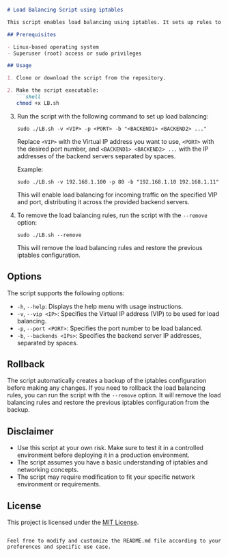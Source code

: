 ```markdown
# Load Balancing Script using iptables

This script enables load balancing using iptables. It sets up rules to distribute incoming traffic across multiple backend servers based on a Virtual IP address (VIP) and a specific port number.

## Prerequisites

- Linux-based operating system
- Superuser (root) access or sudo privileges

## Usage

1. Clone or download the script from the repository.

2. Make the script executable:
   ```shell
   chmod +x LB.sh
   ```

3. Run the script with the following command to set up load balancing:
   ```shell
   sudo ./LB.sh -v <VIP> -p <PORT> -b "<BACKEND1> <BACKEND2> ..."
   ```
   Replace `<VIP>` with the Virtual IP address you want to use, `<PORT>` with the desired port number, and `<BACKEND1> <BACKEND2> ...` with the IP addresses of the backend servers separated by spaces.

   Example:
   ```shell
   sudo ./LB.sh -v 192.168.1.100 -p 80 -b "192.168.1.10 192.168.1.11" 
   ```

   This will enable load balancing for incoming traffic on the specified VIP and port, distributing it across the provided backend servers.

4. To remove the load balancing rules, run the script with the `--remove` option:
   ```shell
   sudo ./LB.sh --remove
   ```
   This will remove the load balancing rules and restore the previous iptables configuration.

## Options

The script supports the following options:

- `-h`, `--help`: Displays the help menu with usage instructions.
- `-v`, `--vip <IP>`: Specifies the Virtual IP address (VIP) to be used for load balancing.
- `-p`, `--port <PORT>`: Specifies the port number to be load balanced.
- `-b`, `--backends <IPs>`: Specifies the backend server IP addresses, separated by spaces.

## Rollback

The script automatically creates a backup of the iptables configuration before making any changes. If you need to rollback the load balancing rules, you can run the script with the `--remove` option. It will remove the load balancing rules and restore the previous iptables configuration from the backup.

## Disclaimer

- Use this script at your own risk. Make sure to test it in a controlled environment before deploying it in a production environment.
- The script assumes you have a basic understanding of iptables and networking concepts.
- The script may require modification to fit your specific network environment or requirements.

## License

This project is licensed under the [MIT License](LICENSE).
```

Feel free to modify and customize the README.md file according to your preferences and specific use case.